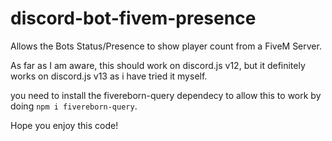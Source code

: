 # discord-bot-fivem-presence
Allows the Bots Status/Presence to show player count from a FiveM Server.

As far as I am aware, this should work on discord.js v12, but it definitely works on discord.js v13 as i have tried it myself.

you need to install the fivereborn-query dependecy to allow this to work by doing `npm i fivereborn-query`.

Hope you enjoy this code!
